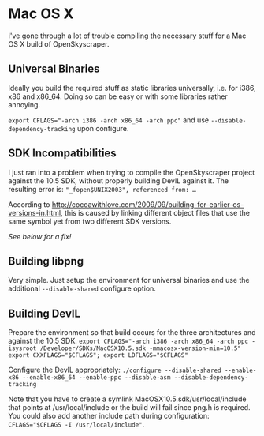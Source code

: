 Mac OS X
========
I've gone through a lot of trouble compiling the necessary stuff for a Mac OS X build of OpenSkyscraper.


Universal Binaries
------------------
Ideally you build the required stuff as static libraries universally, i.e. for i386, x86 and x86_64. Doing so can be easy or with some libraries rather annoying.

`export CFLAGS="-arch i386 -arch x86_64 -arch ppc"` and use `--disable-dependency-tracking` upon configure.


SDK Incompatibilities
---------------------
I just ran into a problem when trying to compile the OpenSkyscraper project against the 10.5 SDK, without properly building DevIL against it. The resulting error is:
`"_fopen$UNIX2003", referenced from: …`

According to http://cocoawithlove.com/2009/09/building-for-earlier-os-versions-in.html, this is caused by linking different object files that use the same symbol yet from two different SDK versions.

*See below for a fix!*


Building libpng
---------------
Very simple. Just setup the environment for universal binaries and use the additional `--disable-shared` configure option.


Building DevIL
--------------
Prepare the environment so that build occurs for the three architectures and against the 10.5 SDK.
`export CFLAGS="-arch i386 -arch x86_64 -arch ppc -isysroot /Developer/SDKs/MacOSX10.5.sdk -mmacosx-version-min=10.5"`
`export CXXFLAGS="$CFLAGS"; export LDFLAGS="$CFLAGS"`

Configure the DevIL appropriately:
`./configure --disable-shared --enable-x86 --enable-x86_64 --enable-ppc --disable-asm --disable-dependency-tracking`

Note that you have to create a symlink MacOSX10.5.sdk/usr/local/include that points at /usr/local/include or the build will fail since png.h is required. You could also add another include path during configuration: `CFLAGS="$CFLAGS -I /usr/local/include"`.
